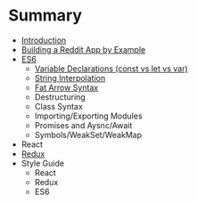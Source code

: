 # Summary

* [Introduction](README.md)
* [Building a Reddit App by Example](building_a_reddit_app_by_example.md)
* [ES6](ES6.md)
   * [Variable Declarations (const vs let vs var)](variable_declarations_const_vs_let_vs_var.md)
   * [String Interpolation](string_interpolation.md)
   * [Fat Arrow Syntax](fat_arrow_syntax.md)
   * Destructuring
   * Class Syntax
   * Importing/Exporting Modules
   * Promises and Aysnc/Await
   * Symbols/WeakSet/WeakMap
* React
* [Redux](React.md)
* Style Guide
   * React
   * Redux
   * ES6

